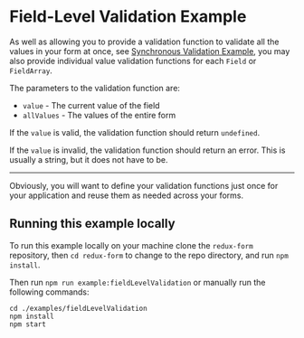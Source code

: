 # Field-Level Validation Example

As well as allowing you to provide a validation function to validate all the values in your form
at once, see [Synchronous Validation Example](http://redux-form.com/6.3.1/examples/syncValidation/),
you may also provide individual value validation functions for each `Field` or `FieldArray`.

The parameters to the validation function are:

* `value` - The current value of the field
* `allValues` - The values of the entire form

If the `value` is valid, the validation function should return `undefined`.

If the `value` is invalid, the validation function should return an error. This is usually a
string, but it does not have to be.

---

Obviously, you will want to define your validation functions just once for your application and
reuse them as needed across your forms.

## Running this example locally

To run this example locally on your machine clone the `redux-form` repository,
then `cd redux-form` to change to the repo directory, and run `npm install`.

Then run `npm run example:fieldLevelValidation` or manually run the
following commands:
```
cd ./examples/fieldLevelValidation
npm install
npm start
```

